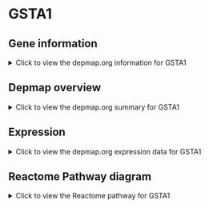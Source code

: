 <h1>GSTA1</h1>

<h2>Gene information</h2>
<details>
  <summary>Click to view the depmap.org information for GSTA1</summary>
  <p><a href="https://depmap.org/portal/gene/GSTA1?tab=about" target="_BLANK">Open page in a new tab...</a></p>
  <iframe src="https://depmap.org/portal/gene/GSTA1?tab=about" style="border:none;width:100%;height:800px"></iframe>
</details>

<h2>Depmap overview</h2>
<details>
  <summary>Click to view the depmap.org summary for GSTA1</summary>
  <p><a href="https://depmap.org/portal/gene/GSTA1?tab=overview" target="_BLANK">Open page in a new tab...</a></p>
  <iframe src="https://depmap.org/portal/gene/GSTA1?tab=overview" style="border:none;width:100%;height:800px"></iframe>
</details>

<h2>Expression</h2>
<details>
  <summary>Click to view the depmap.org expression data for GSTA1</summary>
  <p><a href="https://depmap.org/portal/gene/GSTA1?tab=characterization" target="_BLANK">Open page in a new tab...</a></p>
  <iframe src="https://depmap.org/portal/gene/GSTA1?tab=characterization" style="border:none;width:100%;height:800px"></iframe>
</details>



<h2>Reactome Pathway diagram</h2>
<details>
  <summary>Click to view the Reactome pathway for GSTA1</summary>
  <p><a href="https://reactome.org/PathwayBrowser/#/R-HSA-156590" target="_BLANK">Open page in a new tab...</a></p>
  <p>Glutathione conjugation</p>
<iframe src="https://reactome.org/PathwayBrowser/#/R-HSA-156590" style="border:none;width:100%;height:800px"></iframe>
</details>



